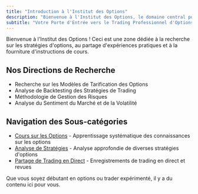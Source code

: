 ```yaml
---
title: "Introduction à l'Institut des Options"
description: "Bienvenue à l'Institut des Options, le domaine central pour la recherche sur les stratégies d'options"
subtitle: "Votre Porte d'Entrée vers le Trading Professionnel d'Options"
---
```


Bienvenue à l'Institut des Options ! Ceci est une zone dédiée à la recherche sur les stratégies d'options, au partage d'expériences pratiques et à la fourniture d'instructions de cours.

## Nos Directions de Recherche

- Recherche sur les Modèles de Tarification des Options
- Analyse de Backtesting des Stratégies de Trading
- Méthodologie de Gestion des Risques
- Analyse du Sentiment du Marché et de la Volatilité

## Navigation des Sous-catégories

- [Cours sur les Options](/fr/categories/options/course) - Apprentissage systématique des connaissances sur les options
- [Analyse de Stratégies](/fr/categories/options/strategy) - Analyse approfondie de diverses stratégies d'options
- [Partage de Trading en Direct](/fr/categories/options/trading-journal) - Enregistrements de trading en direct et revues

Que vous soyez débutant en options ou trader expérimenté, il y a du contenu ici pour vous.
